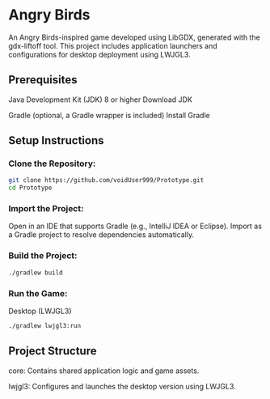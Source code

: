 # Angry Birds

An Angry Birds-inspired game developed using LibGDX, generated with the gdx-liftoff tool. This project includes application launchers and configurations for desktop deployment using LWJGL3.

## Prerequisites
Java Development Kit (JDK) 8 or higher Download JDK

Gradle (optional, a Gradle wrapper is included) Install Gradle

## Setup Instructions
### Clone the Repository:

```bash
git clone https://github.com/voidUser999/Prototype.git
cd Prototype
```
### Import the Project:

Open in an IDE that supports Gradle (e.g., IntelliJ IDEA or Eclipse).
Import as a Gradle project to resolve dependencies automatically.

### Build the Project:

```bash
./gradlew build
```
### Run the Game:
Desktop (LWJGL3)
```bash
./gradlew lwjgl3:run
```
## Project Structure

core: Contains shared application logic and game assets.

lwjgl3: Configures and launches the desktop version using LWJGL3.

